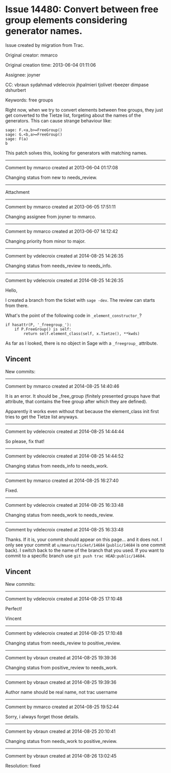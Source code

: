 # Issue 14480: Convert between free group elements considering generator names.

Issue created by migration from Trac.

Original creator: mmarco

Original creation time: 2013-06-04 01:11:06

Assignee: joyner

CC:  vbraun sydahmad vdelecroix jhpalmieri tjolivet rbeezer dimpase dshurbert

Keywords: free groups

Right now, when we try to convert elements between free groups, they just get converted to the Tietze list, forgeting about the names of the generators. This can cause strange behaviour like: 

```
sage: F.<a,b>=FreeGroup()
sage: G.<b,a>=FreeGroup()
sage: F(a) 
b
```


This patch solves this, looking for generators with matching names.


---

Comment by mmarco created at 2013-06-04 01:17:08

Changing status from new to needs_review.


---

Attachment


---

Comment by mmarco created at 2013-06-05 17:51:11

Changing assignee from joyner to mmarco.


---

Comment by mmarco created at 2013-06-07 14:12:42

Changing priority from minor to major.


---

Comment by vdelecroix created at 2014-08-25 14:26:35

Changing status from needs_review to needs_info.


---

Comment by vdelecroix created at 2014-08-25 14:26:35

Hello,

I created a branch from the ticket with `sage -dev`. The review can starts from there.

What's the point of the following code in `_element_constructor_`?

```
if hasattr(P, '_freegroup_'):
    if P.FreeGroup() is self:
        return self.element_class(self, x.Tietze(), **kwds)
```

As far as I looked, there is no object in Sage with a `_freegroup_` attribute.

Vincent
----
New commits:


---

Comment by mmarco created at 2014-08-25 14:40:46

It is an error. It should be _free_group (finitely presented groups have that attribute, that contains the free group after which they are defined).


Apparently it works even without that because the element_class init first tries to get the Tietze list anyways.


---

Comment by vdelecroix created at 2014-08-25 14:44:44

So please, fix that!


---

Comment by vdelecroix created at 2014-08-25 14:44:52

Changing status from needs_info to needs_work.


---

Comment by mmarco created at 2014-08-25 16:27:40

Fixed.


---

Comment by vdelecroix created at 2014-08-25 16:33:48

Changing status from needs_work to needs_review.


---

Comment by vdelecroix created at 2014-08-25 16:33:48

Thanks. If it is, your commit should appear on this page... and it does not. I only see your commit at `u/mmarco/ticket/14684` (`public/14684` is one commit back). I switch back to the name of the branch that you used. If you want to commit to a specific branch use `git push trac HEAD:public/14684`.

Vincent
----
New commits:


---

Comment by vdelecroix created at 2014-08-25 17:10:48

Perfect!

Vincent


---

Comment by vdelecroix created at 2014-08-25 17:10:48

Changing status from needs_review to positive_review.


---

Comment by vbraun created at 2014-08-25 19:39:36

Changing status from positive_review to needs_work.


---

Comment by vbraun created at 2014-08-25 19:39:36

Author name should be real name, not trac username


---

Comment by mmarco created at 2014-08-25 19:52:44

Sorry, i always forget those details.


---

Comment by vbraun created at 2014-08-25 20:10:41

Changing status from needs_work to positive_review.


---

Comment by vbraun created at 2014-08-26 13:02:45

Resolution: fixed
